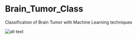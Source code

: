 # Brain_Tumor_Class
Classification of Brain Tumor with Machine Learning techniques

![alt text](https://github.com/RiccardoBecca/Brain_Tumor_Class/main/pic.jpg?raw=true)
